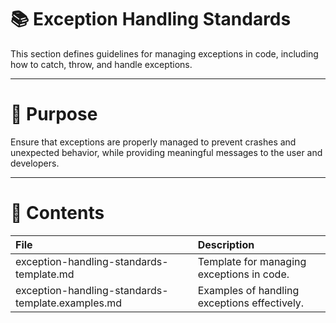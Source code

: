 # 📚 Exception Handling Standards

This section defines guidelines for managing exceptions in code, including how to catch, throw, and handle exceptions.

---

# 🎯 Purpose

Ensure that exceptions are properly managed to prevent crashes and unexpected behavior, while providing meaningful messages to the user and developers.

---

# 📂 Contents

| File | Description |
|:-----|:------------|
| exception-handling-standards-template.md | Template for managing exceptions in code. |
| exception-handling-standards-template.examples.md | Examples of handling exceptions effectively. |

